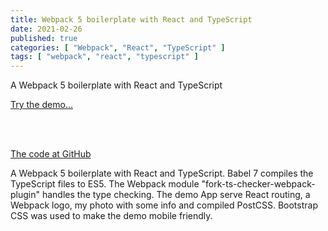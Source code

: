 ```yaml
---
title: Webpack 5 boilerplate with React and TypeScript
date: 2021-02-26
published: true
categories: [ "Webpack", "React", "TypeScript" ]
tags: [ "webpack", "react", "typescript" ]
---
```



A Webpack 5 boilerplate with React and TypeScript

<a href="https://webpack5reacttypescript.persteenolsen.com/" target="_blank">Try the demo...</a>

<br /><br />

<a href="https://github.com/persteenolsen/webpack-5-react-typescript-boilerplate" target="_blank">The code at GitHub</a>

A Webpack 5 boilerplate with React and TypeScript. Babel 7 compiles the TypeScript files to ES5. The Webpack module "fork-ts-checker-webpack-plugin" handles the type checking. The demo App serve React routing, a Webpack logo, my photo with some info and compiled PostCSS. Bootstrap CSS was used to make the demo mobile friendly.

